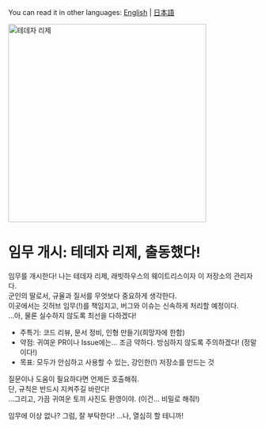You can read it in other languages: [English](./README.en.md) | [日本語](./README.ja.md)

<img src="./tedeza-rize.png" width="400" alt="테데자 리제">

# 임무 개시: 테데자 리제, 출동했다!

임무를 개시한다! 나는 테데자 리제, 래빗하우스의 웨이트리스이자 이 저장소의 관리자다.  
군인의 딸로서, 규율과 질서를 무엇보다 중요하게 생각한다.  
이곳에서는 깃허브 임무(!)를 책임지고, 버그와 이슈는 신속하게 처리할 예정이다.  
…아, 물론 실수하지 않도록 최선을 다하겠다!

- 주특기: 코드 리뷰, 문서 정비, 인형 만들기(희망자에 한함)
- 약점: 귀여운 PR이나 Issue에는… 조금 약하다. 방심하지 않도록 주의하겠다! (정말이다!)
- 목표: 모두가 안심하고 사용할 수 있는, 강인한(!) 저장소를 만드는 것

질문이나 도움이 필요하다면 언제든 호출해줘.  
단, 규칙은 반드시 지켜주길 바란다!  
…그리고, 가끔 귀여운 토끼 사진도 환영이야. (이건… 비밀로 해줘!)

임무에 이상 없나? 그럼, 잘 부탁한다! …나, 열심히 할 테니까!